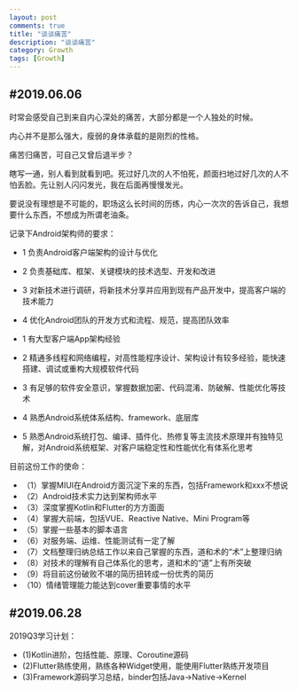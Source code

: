 ```yaml
---
layout: post
comments: true
title: "谈谈痛苦"
description: "谈谈痛苦"
category: Growth
tags: [Growth]
---
```


## #2019.06.06

时常会感受自己到来自内心深处的痛苦，大部分都是一个人独处的时候。

内心并不是那么强大，瘦弱的身体承载的是刚烈的性格。

痛苦归痛苦，可自己又曾后退半步？

<!--more-->

瞎写一通，别人看到就看到吧。死过好几次的人不怕死，颜面扫地过好几次的人不怕丢脸。先让别人闪闪发光，我在后面再慢慢发光。

要说没有理想是不可能的，职场这么长时间的历练，内心一次次的告诉自己，我想要什么东西，不想成为所谓老油条。

记录下Android架构师的要求：            		
- 1 负责Android客户端架构的设计与优化            		
- 2 负责基础库、框架、关键模块的技术选型、开发和改进            		
- 3 对新技术进行调研，将新技术分享并应用到现有产品开发中，提高客户端的技术能力            		
- 4 优化Android团队的开发方式和流程、规范，提高团队效率            		

- 1 有大型客户端App架构经验        		
- 2 精通多线程和网络编程，对高性能程序设计、架构设计有较多经验，能快速搭建、调试或重构大规模软件代码        		
- 3 有足够的软件安全意识，掌握数据加密、代码混淆、防破解、性能优化等技术        		
- 4 熟悉Android系统体系结构、framework、底层库        		
- 5 熟悉Android系统打包、编译、插件化、热修复等主流技术原理并有独特见解，对Android系统框架、对客户端稳定性和性能优化有体系化思考        		

目前这份工作的使命：        		
- （1）掌握MIUI在Android方面沉淀下来的东西，包括Framework和xxx不想说            	  
- （2）Android技术实力达到架构师水平            		
- （3）深度掌握Kotlin和Flutter的方方面面            
- （4）掌握大前端，包括VUE、Reactive Native、Mini Program等        		
- （5）掌握一些基本的脚本语言        	    	
- （6）对服务端、运维、性能测试有一定了解            		
- （7）文档整理归纳总结工作以来自己掌握的东西，道和术的“术”上整理归纳                		
- （8）对技术的理解有自己体系化的思考，道和术的“道”上有所突破                            		
- （9）将目前这份破败不堪的简历扭转成一份优秀的简历          
- （10）情绪管理能力能达到cover重要事情的水平

## #2019.06.28

2019Q3学习计划：          
- (1)Kotlin进阶，包括性能、原理、Coroutine源码
- (2)Flutter熟练使用，熟练各种Widget使用，能使用Flutter熟练开发项目
- (3)Framework源码学习总结，binder包括Java->Native->Kernel